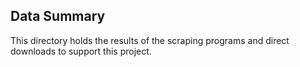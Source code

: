 ## Data Summary

This directory holds the results of the scraping programs and direct downloads to support this project.
